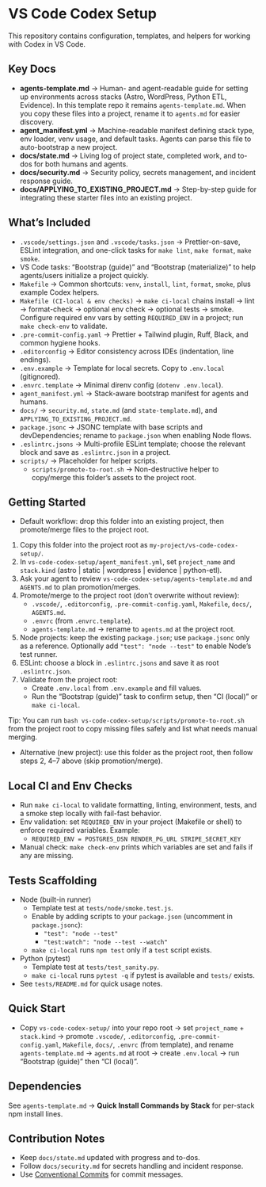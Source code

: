 # VS Code Codex Setup

This repository contains configuration, templates, and helpers for working with Codex in VS Code.

## Key Docs
- **agents-template.md** → Human- and agent-readable guide for setting up environments across stacks (Astro, WordPress, Python ETL, Evidence). In this template repo it remains `agents-template.md`. When you copy these files into a project, rename it to `agents.md` for easier discovery.
- **agent_manifest.yml** → Machine-readable manifest defining stack type, env loader, venv usage, and default tasks. Agents can parse this file to auto-bootstrap a new project.
- **docs/state.md** → Living log of project state, completed work, and to-dos for both humans and agents.
- **docs/security.md** → Security policy, secrets management, and incident response guide.
- **docs/APPLYING_TO_EXISTING_PROJECT.md** → Step-by-step guide for integrating these starter files into an existing project.

## What’s Included
- `.vscode/settings.json` and `.vscode/tasks.json` → Prettier-on-save, ESLint integration, and one-click tasks for `make lint`, `make format`, `make smoke`.
- VS Code tasks: “Bootstrap (guide)” and “Bootstrap (materialize)” to help agents/users initialize a project quickly.
- `Makefile` → Common shortcuts: `venv`, `install`, `lint`, `format`, `smoke`, plus example Codex helpers.
- `Makefile (CI-local & env checks)` → `make ci-local` chains install → lint → format-check → optional env check → optional tests → smoke. Configure required env vars by setting `REQUIRED_ENV` in a project; run `make check-env` to validate.
- `.pre-commit-config.yaml` → Prettier + Tailwind plugin, Ruff, Black, and common hygiene hooks.
- `.editorconfig` → Editor consistency across IDEs (indentation, line endings).
- `.env.example` → Template for local secrets. Copy to `.env.local` (gitignored).
- `.envrc.template` → Minimal direnv config (`dotenv .env.local`).
- `agent_manifest.yml` → Stack-aware bootstrap manifest for agents and humans.
- `docs/` → `security.md`, `state.md` (and `state-template.md`), and `APPLYING_TO_EXISTING_PROJECT.md`.
- `package.jsonc` → JSONC template with base scripts and devDependencies; rename to `package.json` when enabling Node flows.
- `.eslintrc.jsons` → Multi-profile ESLint template; choose the relevant block and save as `.eslintrc.json` in a project.
- `scripts/` → Placeholder for helper scripts.
  - `scripts/promote-to-root.sh` → Non-destructive helper to copy/merge this folder’s assets to the project root.

## Getting Started
- Default workflow: drop this folder into an existing project, then promote/merge files to the project root.

1. Copy this folder into the project root as `my-project/vs-code-codex-setup/`.
2. In `vs-code-codex-setup/agent_manifest.yml`, set `project_name` and `stack.kind` (astro | static | wordpress | evidence | python-etl).
3. Ask your agent to review `vs-code-codex-setup/agents-template.md` and `AGENTS.md` to plan promotion/merges.
4. Promote/merge to the project root (don’t overwrite without review):
   - `.vscode/`, `.editorconfig`, `.pre-commit-config.yaml`, `Makefile`, `docs/`, `AGENTS.md`.
   - `.envrc` (from `.envrc.template`).
   - `agents-template.md` → rename to `agents.md` at the project root.
5. Node projects: keep the existing `package.json`; use `package.jsonc` only as a reference. Optionally add `"test": "node --test"` to enable Node’s test runner.
6. ESLint: choose a block in `.eslintrc.jsons` and save it as root `.eslintrc.json`.
7. Validate from the project root:
   - Create `.env.local` from `.env.example` and fill values.
   - Run the “Bootstrap (guide)” task to confirm setup, then “CI (local)” or `make ci-local`.

Tip: You can run `bash vs-code-codex-setup/scripts/promote-to-root.sh` from the project root to copy missing files safely and list what needs manual merging.

- Alternative (new project): use this folder as the project root, then follow steps 2, 4–7 above (skip promotion/merge).

## Local CI and Env Checks
- Run `make ci-local` to validate formatting, linting, environment, tests, and a smoke step locally with fail-fast behavior.
- Env validation: set `REQUIRED_ENV` in your project (Makefile or shell) to enforce required variables. Example:
  - `REQUIRED_ENV = POSTGRES_DSN RENDER_PG_URL STRIPE_SECRET_KEY`
- Manual check: `make check-env` prints which variables are set and fails if any are missing.

## Tests Scaffolding
- Node (built-in runner)
  - Template test at `tests/node/smoke.test.js`.
  - Enable by adding scripts to your `package.json` (uncomment in `package.jsonc`):
    - `"test": "node --test"`
    - `"test:watch": "node --test --watch"`
  - `make ci-local` runs `npm test` only if a `test` script exists.
- Python (pytest)
  - Template test at `tests/test_sanity.py`.
  - `make ci-local` runs `pytest -q` if pytest is available and `tests/` exists.
- See `tests/README.md` for quick usage notes.

## Quick Start
- Copy `vs-code-codex-setup/` into your repo root → set `project_name` + `stack.kind` → promote `.vscode/`, `.editorconfig`, `.pre-commit-config.yaml`, `Makefile`, `docs/`, `.envrc` (from template), and rename `agents-template.md` → `agents.md` at root → create `.env.local` → run “Bootstrap (guide)” then “CI (local)”.

## Dependencies
See `agents-template.md` → **Quick Install Commands by Stack** for per-stack npm install lines.

## Contribution Notes
- Keep `docs/state.md` updated with progress and to-dos.
- Follow `docs/security.md` for secrets handling and incident response.
- Use [Conventional Commits](https://www.conventionalcommits.org) for commit messages.
